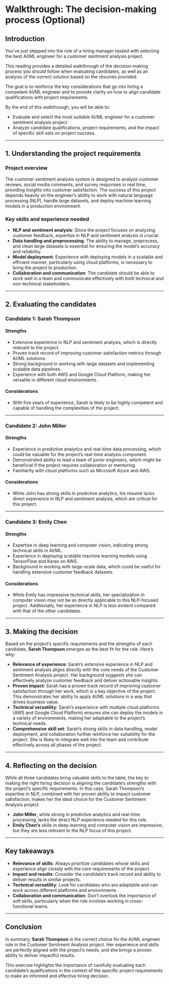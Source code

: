 # Walkthrough: The decision-making process (Optional)

## Introduction

You've just stepped into the role of a hiring manager tasked with selecting the best AI/ML engineer for a customer sentiment analysis project. 

This reading provides a detailed walkthrough of the decision-making process you should follow when evaluating candidates, as well as an analysis of the correct solution based on the résumés provided. 

The goal is to reinforce the key considerations that go into hiring a competent AI/ML engineer and to provide clarity on how to align candidate qualifications with project requirements.

By the end of this walkthrough, you will be able to: 

- Evaluate and select the most suitable AI/ML engineer for a customer sentiment analysis project.
- Analyze candidate qualifications, project requirements, and the impact of specific skill sets on project success.

---

## 1. Understanding the project requirements

### Project overview

The customer sentiment analysis system is designed to analyze customer reviews, social media comments, and survey responses in real time, providing insights into customer satisfaction. The success of this project depends heavily on the engineer’s ability to work with natural language processing (NLP), handle large datasets, and deploy machine learning models in a production environment.

### Key skills and experience needed

- **NLP and sentiment analysis**: Since the project focuses on analyzing customer feedback, expertise in NLP and sentiment analysis is crucial.
- **Data handling and preprocessing**: The ability to manage, preprocess, and clean large datasets is essential for ensuring the model’s accuracy and reliability.
- **Model deployment**: Experience with deploying models in a scalable and efficient manner, particularly using cloud platforms, is necessary to bring the project to production.
- **Collaboration and communication**: The candidate should be able to work well in a team and communicate effectively with both technical and non-technical stakeholders.

---

## 2. Evaluating the candidates

### Candidate 1: Sarah Thompson

#### Strengths
- Extensive experience in NLP and sentiment analysis, which is directly relevant to the project.
- Proven track record of improving customer satisfaction metrics through AI/ML solutions.
- Strong background in working with large datasets and implementing scalable data pipelines.
- Experience with both AWS and Google Cloud Platform, making her versatile in different cloud environments.

#### Considerations
- With five years of experience, Sarah is likely to be highly competent and capable of handling the complexities of the project.

---

### Candidate 2: John Miller

#### Strengths
- Experience in predictive analytics and real-time data processing, which could be valuable for the project’s real-time analysis component.
- Demonstrated ability to lead a team of junior engineers, which might be beneficial if the project requires collaboration or mentoring.
- Familiarity with cloud platforms such as Microsoft Azure and AWS.

#### Considerations
- While John has strong skills in predictive analytics, his résumé lacks direct experience in NLP and sentiment analysis, which are critical for this project.

---

### Candidate 3: Emily Chen

#### Strengths
- Expertise in deep learning and computer vision, indicating strong technical skills in AI/ML.
- Experience in deploying scalable machine learning models using TensorFlow and Keras on AWS.
- Background in working with large-scale data, which could be useful for handling extensive customer feedback datasets.

#### Considerations
- While Emily has impressive technical skills, her specialization in computer vision may not be as directly applicable to this NLP-focused project. Additionally, her experience in NLP is less evident compared with that of the other candidates.

---

## 3. Making the decision

Based on the project’s specific requirements and the strengths of each candidate, **Sarah Thompson** emerges as the best fit for the role. Here’s why:

- **Relevance of experience**: Sarah’s extensive experience in NLP and sentiment analysis aligns directly with the core needs of the Customer Sentiment Analysis project. Her background suggests she can effectively analyze customer feedback and deliver actionable insights.
- **Proven impact**: Sarah has a proven track record of improving customer satisfaction through her work, which is a key objective of the project. This demonstrates her ability to apply AI/ML solutions in a way that drives business value.
- **Technical versatility**: Sarah’s experience with multiple cloud platforms (AWS and Google Cloud Platform) ensures she can deploy the models in a variety of environments, making her adaptable to the project’s technical needs.
- **Comprehensive skill set**: Sarah’s strong skills in data handling, model deployment, and collaboration further reinforce her suitability for the project. She is likely to integrate well into the team and contribute effectively across all phases of the project.

---

## 4. Reflecting on the decision

While all three candidates bring valuable skills to the table, the key to making the right hiring decision is aligning the candidate’s strengths with the project’s specific requirements. In this case, Sarah Thompson’s expertise in NLP, combined with her proven ability to impact customer satisfaction, makes her the ideal choice for the Customer Sentiment Analysis project.

- **John Miller**, while strong in predictive analytics and real-time processing, lacks the direct NLP experience needed for this role.
- **Emily Chen’s** skills in deep learning and computer vision are impressive, but they are less relevant to the NLP focus of this project.

---

## Key takeaways

- **Relevance of skills**: Always prioritize candidates whose skills and experience align closely with the core requirements of the project.
- **Impact and results**: Consider the candidate’s track record and ability to deliver results in similar projects.
- **Technical versatility**: Look for candidates who are adaptable and can work across different platforms and environments.
- **Collaboration and communication**: Don’t overlook the importance of soft skills, particularly when the role involves working in cross-functional teams.

---

## Conclusion

In summary, **Sarah Thompson** is the correct choice for the AI/ML engineer role in the Customer Sentiment Analysis project. Her experience and skills are perfectly aligned with the project’s needs, and she brings a proven ability to deliver impactful results. 

This exercise highlights the importance of carefully evaluating each candidate’s qualifications in the context of the specific project requirements to make an informed and effective hiring decision.
